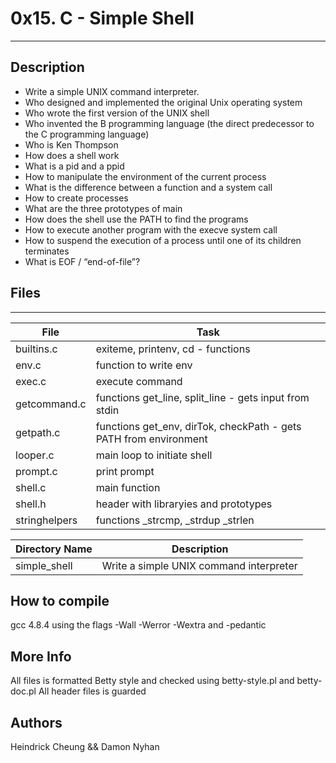 # 0x15. C - Simple Shell
---
## Description
* Write a simple UNIX command interpreter.
* Who designed and implemented the original Unix operating system
* Who wrote the first version of the UNIX shell
* Who invented the B programming language (the direct predecessor to the C programming language)
* Who is Ken Thompson
* How does a shell work
* What is a pid and a ppid
* How to manipulate the environment of the current process
* What is the difference between a function and a system call
* How to create processes
* What are the three prototypes of main
* How does the shell use the PATH to find the programs
* How to execute another program with the execve system call
* How to suspend the execution of a process until one of its children terminates
* What is EOF / “end-of-file”?

## Files
---
File|Task
---|---
builtins.c | exiteme, printenv, cd - functions
env.c | function to write env
exec.c | execute command
getcommand.c | functions get_line, split_line - gets input from stdin
getpath.c | functions get_env, dirTok, checkPath - gets PATH from environment
looper.c | main loop to initiate shell
prompt.c | print prompt
shell.c | main function
shell.h | header with libraryies and prototypes
stringhelpers | functions _strcmp, _strdup _strlen

Directory Name | Description
---|---
simple_shell |Write a simple UNIX command interpreter

## How to compile
gcc 4.8.4 using the flags -Wall -Werror -Wextra and -pedantic

## More Info
All files is formatted Betty style and checked using betty-style.pl and betty-doc.pl
All header files is guarded

## Authors
Heindrick Cheung && Damon Nyhan